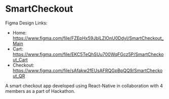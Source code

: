 # SmartCheckout

Figma Design Links:

- Home: https://www.figma.com/file/FZEpHx59JblLZlOnU0DdyI/SmartCheckout_Main
- Cart: https://www.figma.com/file/EKC5TeQhSUu700WqFGcz5P/SmartCheckout_Cart
- Checkout: https://www.figma.com/file/sAfakw2fEUsAFRQGpBpQQ9/SmartCheckout_QR


A smart checkout app developed using React-Native in collaboration with 4 members as a part of Hackathon.
